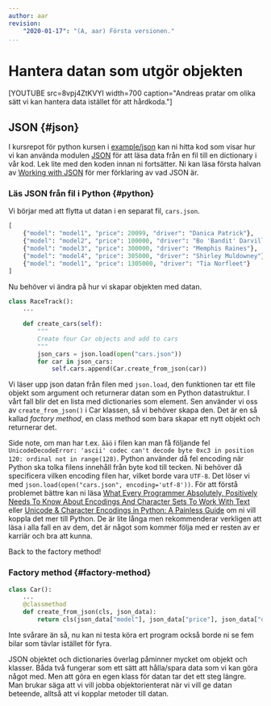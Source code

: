 ```yaml
---
author: aar
revision:
    "2020-01-17": "(A, aar) Första versionen."
...
```

Hantera datan som utgör objekten
==================================

[YOUTUBE src=8vpj4ZtKVYI width=700 caption="Andreas pratar om olika sätt vi kan hantera data istället för att hårdkoda."]



JSON {#json}
----------------------------------

I kursrepot för python kursen i [example/json](https://github.com/dbwebb-se/python/tree/master/example/json) kan ni hitta kod som visar hur vi kan använda modulen [JSON](https://docs.python.org/3/library/json.html) för att läsa data från en fil till en dictionary i vår kod. Lek lite med den koden innan ni fortsätter. Ni kan läsa första halvan av [Working with JSON](https://developer.mozilla.org/en-US/docs/Learn/JavaScript/Objects/JSON) för mer förklaring av vad JSON är.



### Läs JSON från fil i Python {#python}

Vi börjar med att flytta ut datan i en separat fil, `cars.json`.

```python
[
    {"model": "model1", "price": 20099, "driver": "Danica Patrick"},
    {"model": "model2", "price": 100000, "driver": "Bo 'Bandit' Darville"},
    {"model": "model3", "price": 300000, "driver": "Memphis Raines"},
    {"model": "model4", "price": 305000, "driver": "Shirley Muldowney"},
    {"model": "model1", "price": 1305000, "driver": "Tia Norfleet"}
]
```

Nu behöver vi ändra på hur vi skapar objekten med datan.

```python
class RaceTrack():
    ...
    
    def create_cars(self):
        """
        Create four Car objects and add to cars
        """
        json_cars = json.load(open("cars.json"))
        for car in json_cars:
            self.cars.append(Car.create_from_json(car)) 
```

Vi läser upp json datan från filen med `json.load`, den funktionen tar ett file objekt som argument och returnerar datan som en Python datastruktur. I vårt fall blir det en lista med dictionaries som element. Sen använder vi oss av `create_from_json()` i Car klassen, så vi behöver skapa den. Det är en så kallad _factory method_, en class method som bara skapar ett nytt objekt och returnerar det.

Side note, om man har t.ex. `åäö` i filen kan man få följande fel `UnicodeDecodeError: 'ascii' codec can't decode byte 0xc3 in position 120: ordinal not in range(128)`. Python använder då fel encoding när Python ska tolka filens innehåll från byte kod till tecken. Ni behöver då specificera vilken encoding filen har, vilket borde vara `UTF-8`. Det löser vi med `json.load(open("cars.json", encoding='utf-8'))`. För att förstå problemet bättre kan ni läsa [What Every Programmer Absolutely, Positively Needs To Know About Encodings And Character Sets To Work With Text](http://kunststube.net/encoding/) eller [Unicode & Character Encodings in Python: A Painless Guide](https://realpython.com/python-encodings-guide/) om ni vill koppla det mer till Python. De är lite långa men rekommenderar verkligen att läsa i alla fall en av dem, det är något som kommer följa med er resten av er karriär och bra att kunna.

Back to the factory method!



### Factory method {#factory-method}

```python
class Car():
    ...
    @classmethod
    def create_from_json(cls, json_data):
        return cls(json_data["model"], json_data["price"], json_data["driver"])
```

Inte svårare än så, nu kan ni testa köra ert program också borde ni se fem bilar som tävlar istället för fyra.

JSON objektet och dictionaries överlag påminner mycket om objekt och klasser. Båda två fungerar som ett sätt att hålla/spara data som vi kan göra något med. Men att göra en egen klass för datan tar det ett steg längre. Man brukar säga att vi vill jobba objektorienterat när vi vill ge datan beteende, alltså att vi kopplar metoder till datan.
